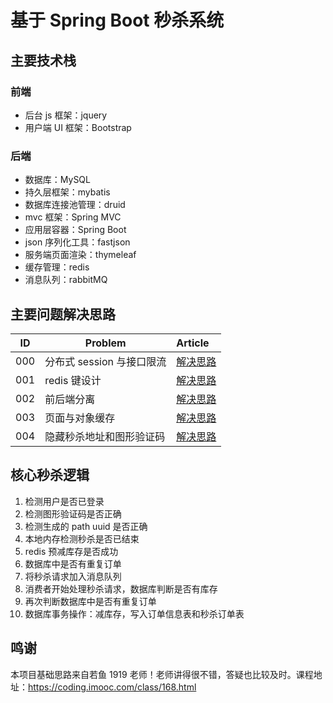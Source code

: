 # 基于 Spring Boot 秒杀系统
## 主要技术栈
### 前端
+ 后台 js 框架：jquery
+ 用户端 UI 框架：Bootstrap
### 后端
+ 数据库：MySQL
+ 持久层框架：mybatis
+ 数据库连接池管理：druid
+ mvc 框架：Spring MVC
+ 应用层容器：Spring Boot
+ json 序列化工具：fastjson
+ 服务端页面渲染：thymeleaf
+ 缓存管理：redis
+ 消息队列：rabbitMQ

## 主要问题解决思路

| ID | Problem  | Article | 
| --- | ---   | :--- |
| 000 | 分布式 session 与接口限流 | [解决思路](https://www.medolia.zone/2021/02/17/2021-02-17-user-distributed-session-and-access-limit/) |
| 001 | redis 键设计 | [解决思路](https://www.medolia.zone/2021/02/17/2021-02-17-redis-key-design/) |
| 002 | 前后端分离 | [解决思路](https://www.medolia.zone/2021/02/17/2021-02-17-decomposition-between-front-end-and-back-end/) |
| 003 | 页面与对象缓存 | [解决思路](https://www.medolia.zone/2021/02/17/2021-02-17-redis-page-and-instance-cache/) |
| 004 | 隐藏秒杀地址和图形验证码 | [解决思路](https://www.medolia.zone/2021/02/19/2021-02-19-hide-seckill-address-and-captcha/) |

## 核心秒杀逻辑

1. 检测用户是否已登录
2. 检测图形验证码是否正确
3. 检测生成的 path uuid 是否正确
4. 本地内存检测秒杀是否已结束
5. redis 预减库存是否成功
6. 数据库中是否有重复订单
7. 将秒杀请求加入消息队列
8. 消费者开始处理秒杀请求，数据库判断是否有库存
9. 再次判断数据库中是否有重复订单
10. 数据库事务操作：减库存，写入订单信息表和秒杀订单表

## 鸣谢
本项目基础思路来自若鱼 1919 老师！老师讲得很不错，答疑也比较及时。课程地址：https://coding.imooc.com/class/168.html

